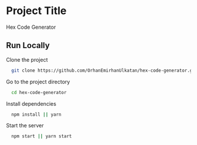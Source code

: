
# Project Title

Hex Code Generator

## Run Locally

Clone the project

```bash
  git clone https://github.com/OrhanEmirhanUlkatan/hex-code-generator.git
```

Go to the project directory

```bash
  cd hex-code-generator
```

Install dependencies

```bash
  npm install || yarn
```

Start the server

```bash
  npm start || yarn start
```
